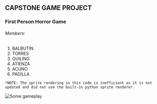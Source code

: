 ## CAPSTONE GAME PROJECT
### First Person Horror Game
###### Members:
1. BALBUTIN
2. TORRES
3. GUILING
4. ATIENZA
5. ACUNO
6. PADILLA

```
*NOTE: The sprite rendering in this code is inefficient as it is not updated and did not use the built-in python sprite renderer.
```
![Some gameplay](https://media.giphy.com/media/w2lAjp2lwMgMaeJmgT/giphy.gif)
